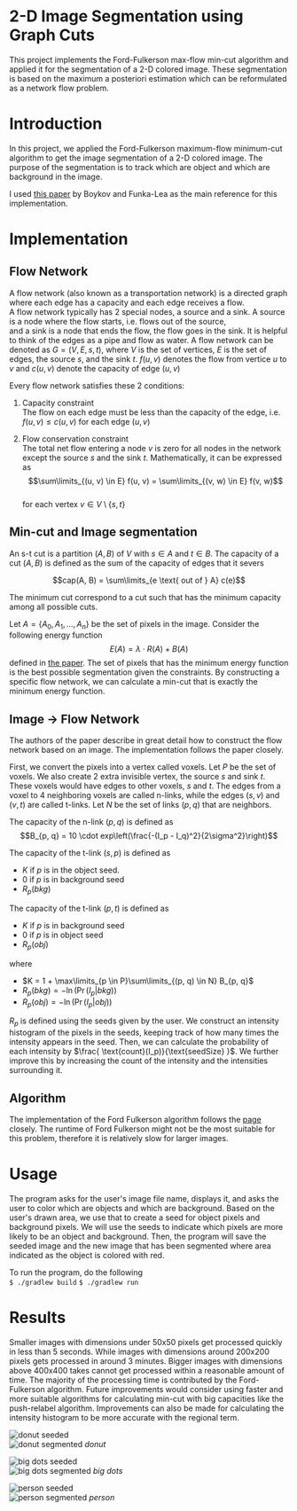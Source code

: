 

# 2-D Image Segmentation using Graph Cuts

This project implements the Ford-Fulkerson max-flow min-cut algorithm and applied it for the segmentation of a 2-D colored image. These segmentation is based on the maximum a posteriori estimation which can be reformulated as a network flow problem.

# Introduction

In this project, we applied the Ford-Fulkerson maximum-flow minimum-cut algorithm to get the image segmentation of a 2-D colored image. The purpose of the segmentation is to track which are object and which are background in the image.

I used [this paper](https://www.csd.uwo.ca/~yboykov/Papers/ijcv06.pdf) by Boykov and Funka-Lea as the main reference for this implementation.

# Implementation

## Flow Network

A flow network (also known as a transportation network) is a directed graph where each edge has a capacity and each edge receives a flow.    
A flow network typically has 2 special nodes, a source and a sink. A source is a node where the flow starts, i.e. flows out of the source,    
and a sink is a node that ends the flow, the flow goes in the sink. It is helpful to think of the edges as a pipe and flow as water. A flow network can be denoted as $G = (V, E, s, t)$, where $V$ is the set of vertices, $E$ is the set of edges, the source $s$, and the sink $t$. $f(u, v)$ denotes the flow from vertice $u$ to $v$ and $c(u, v)$ denote the capacity of edge $(u, v)$

Every flow network satisfies these 2 conditions:

1. Capacity constraint  
   The flow on each edge must be less than the capacity of the edge, i.e. $f(u, v) \leq c(u, v)$ for each edge $(u, v)$

2. Flow conservation constraint  
   The total net flow entering a node $v$ is zero for all nodes in the network except the source $s$ and the sink $t$. Mathematically, it can be expressed as  
   $$\sum\limits_{(u, v) \in E} f(u, v) = \sum\limits_{(v, w) \in E} f(v, w)$$  
   for each vertex $v \in V \setminus \{s, t\}$

## Min-cut and Image segmentation

An s-t cut is a partition $(A, B)$ of $V$ with $s \in A$ and $t \in B$. The capacity of a cut $(A, B)$ is defined as the sum of the capacity of edges that it severs

$$cap(A, B) = \sum\limits_{e \text{ out of } A} c(e)$$

The minimum cut correspond to a cut such that has the minimum capacity among all possible cuts.

Let $A = \{A_0, A_1, ..., A_n\}$ be the set of pixels in the image. Consider the following energy function
$$E(A) = \lambda \cdot R(A) + B(A)$$
defined in [the paper](https://www.csd.uwo.ca/~yboykov/Papers/ijcv06.pdf). The set of pixels that has the minimum energy function is the best possible segmentation given the constraints. By constructing a specific flow network, we can calculate a min-cut that is exactly the minimum energy function.

## Image -> Flow Network

The authors of the paper describe in great detail how to construct the flow network based on an image. The implementation follows the paper closely.

First, we convert the pixels into a vertex called voxels. Let $P$ be the set of voxels. We also create 2 extra invisible vertex, the source $s$ and sink $t$. These voxels would have edges to other voxels, $s$ and $t$. The edges from a voxel to 4 neighboring voxels are called n-links, while the edges $(s, v)$ and $(v, t)$ are called t-links. Let $N$ be the set of links $(p, q)$ that are neighbors.

The capacity of the n-link $(p, q)$ is defined as
$$B_{p, q} = 10 \cdot exp\left(\frac{-(I_p - I_q)^2}{2\sigma^2}\right)$$

The capacity of the t-link $(s, p)$ is defined as
- $K$ if $p$ is in the object seed.
- 0 if $p$ is in background seed
- $R_p(bkg)$

The capacity of the t-link $(p, t)$ is defined as
- $K$ if $p$ is in background seed
- 0 if $p$ is in object seed
- $R_p(obj)$

where
- $K = 1 + \max\limits_{p \in P}\sum\limits_{(p, q) \in N} B_{p, q}$
- $R_p(bkg) = -\ln(\Pr(I_p |bkg))$
- $R_p(obj) = -\ln(\Pr(I_p |obj))$

$R_p$ is defined using the seeds given by the user. We construct an intensity histogram of the pixels in the seeds, keeping track of how many times the intensity appears in the seed. Then, we can calculate the probability of each intensity by $\frac{   \text{count}(I_p)}{\text{seedSize}      }$. We further improve this by increasing the count of the intensity and the intensities surrounding it.


## Algorithm

The implementation of the Ford Fulkerson algorithm follows the [page](https://algs4.cs.princeton.edu/64maxflow/)  closely. The runtime of Ford Fulkerson might not be the most suitable for this problem, therefore it is relatively slow for larger images.

# Usage

The program asks for the user's image file name, displays it, and asks the user to color which are objects and which are background. Based on the user's drawn area, we use that to create a seed for object pixels and background pixels. We will use the seeds to indicate which pixels are more likely to be an object and background. Then, the program will save the seeded image and the new image that has been segmented where area indicated as the object is colored with red.

To run the program, do the following  
``` $ ./gradlew build ```
``` $ ./gradlew run ```
# Results

Smaller images with dimensions under 50x50 pixels get processed quickly in less than 5 seconds. While images with dimensions around 200x200 pixels gets processed in around 3 minutes. Bigger images with dimensions above 400x400 takes cannot get processed within a reasonable amount of time. The majority of the processing time is contributed by the Ford-Fulkerson algorithm. Future improvements would consider using faster and more suitable algorithms for calculating min-cut with big capacities like the push-relabel algorithm. Improvements can also be made for calculating the intensity histogram to be more accurate with the regional term.

![donut seeded](images/donut-seeded-enlarged.jpg)  
![donut segmented](images/donut-segmented-enlarged.jpg)
*donut*

![big dots seeded](images/big-dots-seeded.png)  
![big dots segmented](images/big-dots-segmented.png) 
*big dots*

![person seeded](images/person-seeded.jpg)  
![person segmented](images/person-segmented.jpg) 
*person*
